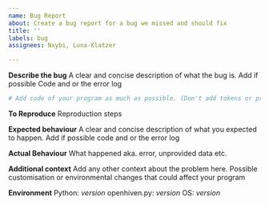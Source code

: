 ```yaml
---
name: Bug Report 
about: Create a bug report for a bug we missed and should fix 
title: ''
labels: bug 
assignees: Nxybi, Luna-Klatzer

---
```


<!-- 
Please kindly follow the bug issue guidelines and add every piece of information available. It might be a bit of a hassle but it can help me (Nicolas-Klatzer) finding the issue. Since currently, I don't have a clue what might be wrong if the basic information is not provided and I will have to close it.
-->

**Describe the bug**
A clear and concise description of what the bug is. Add if possible Code and or the error log

```python
# Add code of your program as much as possible. (Don't add tokens or private information)
```

**To Reproduce**
Reproduction steps

**Expected behaviour**
A clear and concise description of what you expected to happen. Add if possible code and or the error log

**Actual Behaviour**
What happened aka. error, unprovided data etc.

**Additional context**
Add any other context about the problem here. Possible customisation or
environmental changes that could affect your program

**Environment**
Python: *version*
openhiven.py: *version*
OS: *version*
